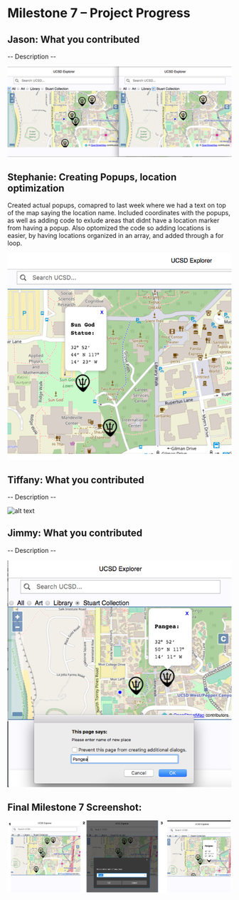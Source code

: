 <h1> Milestone 7 – Project Progress </h1>

<h2> Jason: What you contributed </h2>
<p> 
	-- Description --
</p>

![alt text][jason_update]


<h2> Stephanie: Creating Popups, location optimization </h2>
<p> 
	Created actual popups, comapred to last week where we had a text on top of the map saying the location name. Included coordinates with the popups, as well as adding code to exlude areas that didnt have a location marker from having a popup. Also optomized the code so adding locations is easier, by having locations organized in an array, and added through a for loop.
</p>

![alt text][steph_update] 

<h2> Tiffany: What you contributed </h2>
<p> 
	-- Description --
</p>

![alt text][tiffany_update]

<h2> Jimmy: What you contributed </h2>
<p> 
	-- Description --
</p>

![alt text][jimmy_update]



<h2> Final Milestone 7 Screenshot: </h2>

![alt text][final_update]

[jason_update]: ../images/milestone7/jason.png "Jason's Screenshot"
[jimmy_update]: ../images/milestone7/jimmy.png "Jimmy's Screenshot"
[steph_update]: ../images/milestone7/stephanie.png "Stephanie's Screenshot"
[tiffany_update]: ../images/milestone7/tiffany.png "Tiffany's Screenshot"
[final_update]: ../images/milestone7/final.png "Final Screenshot"
